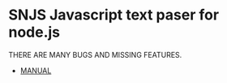 SNJS Javascript text paser for node.js
===

THERE ARE MANY BUGS AND MISSING FEATURES.


  - [MANUAL](http://snjs.springnote.com/)